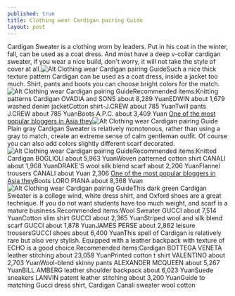 ```yaml
---
published: true
title: Clothing wear Cardigan pairing Guide
layout: post
---
```

Cardigan Sweater is a clothing worn by leaders. Put in his coat in the winter, fall, can be used as a coat dress. And most have a deep v-collar cardigan sweater, if you wear a nice build, don\'t worry, it will not take the style of cover at all.![Alt Clothing wear Cardigan pairing Guide](https://c2.staticflickr.com/8/7474/27783752613_ddee54abd0.jpg)Such a nice thick texture pattern Cardigan can be used as a coat dress, inside a jacket too much. Shirt, pants and boots you can choose bright colors for the match.![Alt Clothing wear Cardigan pairing Guide](https://c1.staticflickr.com/9/8352/28366283696_4dcc6bc6c7.jpg)Recommended items:Knitting patterns Cardigan OVADIA and SONS about 8,289 YuanEDWIN about 1,679 washed denim jacketCotton shirt-J.CREW about 785 YuanTwill pants J.CREW about 785 YuanBoots A.P.C. about 3,409 Yuan [One of the most popular bloggers in Asia they](http://www.mkfans.com/2016/06/02/one-of-the-most-popular-bloggers-in-asia-they-are-you-dressing-icon/)![Alt Clothing wear Cardigan pairing Guide](https://c1.staticflickr.com/9/8507/28295009882_0bedbc4bec_z.jpg)Plain gray Cardigan Sweater is relatively monotonous, rather than using a gray to match, create an extreme sense of calm gentleman outfit. Of course you can also add colors slightly different scarf decorated.![Alt Clothing wear Cardigan pairing Guide](https://c1.staticflickr.com/9/8848/28295018612_6279f3e822.jpg)Recommended items:Knitted Cardigan BOGLIOLI about 5,963 YuanWoven patterned cotton shirt CANALI about 1,908 YuanDRAKE\'S wool silk blend scarf about 2,206 YuanFlannel trousers CANALI about Yuan 2,306 [One of the most popular bloggers in Asia they](http://www.mkfans.com/2016/06/02/one-of-the-most-popular-bloggers-in-asia-they-are-you-dressing-icon/)Boots LORO PIANA about 8,368 Yuan![Alt Clothing wear Cardigan pairing Guide](https://c1.staticflickr.com/9/8647/28116798870_3ba906fc48.jpg)This dark green Cardigan Sweater is a college wind, white dress shirt, and Oxford shoes are a great technique. If you do not want students have too much weight, and scarf is a mature business.Recommended items:Wool Sweater GUCCI about 7,514 YuanCotton slim shirt GUCCI about 2,365 YuanStriped wool and silk blend scarf GUCCI about 1,878 YuanJAMES PERSE about 2,862 leisure trousersGUCCI shoes about 6,400 YuanThis spell of Cardigan is relatively rare but also very stylish. Equipped with a leather backpack with texture of ECHO is a good choice.Recommended items:Cardigan BOTTEGA VENETA leather stitching about 23,058 YuanPrinted cotton t shirt VALENTINO about 2,703 YuanWool-blend skinny pants ALEXANDER MCQUEEN about 5,267 YuanBILL AMBERG leather shoulder backpack about 6,023 YuanSuede sneakers LANVIN patent leather stitching about 3,200 YuanGuide to matching Gucci dress shirt, Cardigan Canali sweater wool cotton